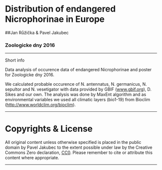 # Distribution of endangered Nicrophorinae in Europe
##Jan Růžička & Pavel Jakubec
### Zoologicke dny 2016
-----------------------------------------------------------------------------------------------------------
Short info

Data analysis of occurence data of endangered Nicrophorinae and poster for Zoologicke dny 2016. 

We calculated probable occurence of N. antennatus, N. germanicus, N. sepultor and N. vesetigator with data provided by GBIF (www.gbif.org), D. Sikes and our own. The analysis was done by MaxEnt algorithm and as environmental variables we used all climatic layers (bio1-19) from Bioclim (http://www.worldclim.org/bioclim).

-----------------------------------------------------------------------------------------------------------

Copyrights & License
====================

All original content unless otherwise specified is placed
in the public domain by Pavel Jakubec to the extent
possible under law by the Creative Commons Zero declaration,
[CC0](http://creativecommons.org/publicdomain/zero/1.0/).  Please remember
to cite or attribute this content where appropriate.

---------------------------------------------------------------------------------------------------------------
